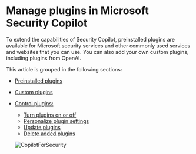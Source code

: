 # Manage plugins in Microsoft Security Copilot

To extend the capabilities of Security Copilot, preinstalled plugins are available for Microsoft security services and other commonly used services and websites that you can use. You can also add your own custom plugins, including plugins from OpenAI.

This article is grouped in the following sections:

- [Preinstalled plugins](https://learn.microsoft.com/en-us/security-copilot/manage-plugins?tabs=securitycopilotplugin#preinstalled-plugins)
- [Custom plugins](https://learn.microsoft.com/en-us/security-copilot/manage-plugins?tabs=securitycopilotplugin#custom-plugins)
- [Control plugins:](https://learn.microsoft.com/en-us/security-copilot/manage-plugins?tabs=securitycopilotplugin#control-plugins)
   - [Turn plugins on or off](https://learn.microsoft.com/en-us/security-copilot/manage-plugins?tabs=securitycopilotplugin#turn-plugins-on-or-off)
   - [Personalize plugin settings](https://learn.microsoft.com/en-us/security-copilot/manage-plugins?tabs=securitycopilotplugin#personalize-plugin-settings)
   - [Update plugins](https://learn.microsoft.com/en-us/security-copilot/manage-plugins?tabs=securitycopilotplugin#control-plugins)
   - [Delete added plugins](https://learn.microsoft.com/en-us/security-copilot/manage-plugins?tabs=securitycopilotplugin#delete-added-plugins)

  

   ![CopilotForSecurity](https://learn.microsoft.com/en-us/security-copilot/media/manage-plugin-custom.png)
